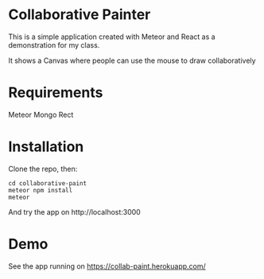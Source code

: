 # Collaborative Painter

This is a simple application created with Meteor and React as a demonstration for my class.

It shows a Canvas where people can use the mouse to draw collaboratively

# Requirements

Meteor
Mongo
Rect

# Installation

Clone the repo, then:

```
cd collaborative-paint
meteor npm install
meteor
```

And try the app on http://localhost:3000

# Demo

See the app running on https://collab-paint.herokuapp.com/